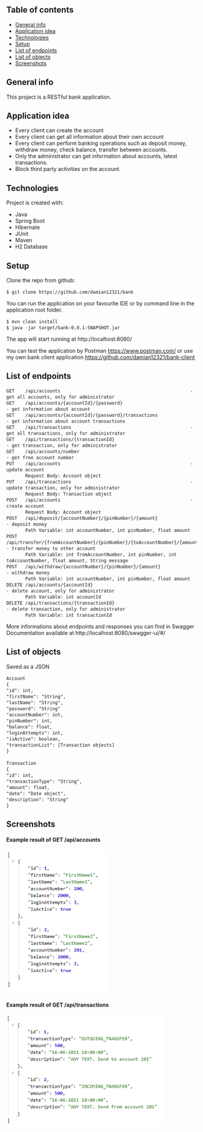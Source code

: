 ## Table of contents
* [General info](#general-info)
* [Application idea](#application-idea)
* [Technologies](#technologies)
* [Setup](#setup)
* [List of endpoints](#list-of-endpoints)
* [List of objects](#list-of-objects)
* [Screenshots](#screenshots)

## General info
This project is a RESTful bank application.
	
## Application idea
* Every client can create the account 
* Every client can get all information about their own account
* Every client can perform banking operations such as deposit money, withdraw money, check balance, transfer between accounts.
* Only the administrator can get information about accounts, latest transactions.
* Block third party activities on the account.

## Technologies
Project is created with:
* Java
* Spring Boot
* Hibernate
* JUnit
* Maven
* H2 Database

## Setup
Clone the repo from github:

```
$ git clone https://github.com/damian12321/bank
```

You can run the application on your favourite IDE or by command line in the application root folder.

```
$ mvn clean install
$ java -jar target/bank-0.0.1-SNAPSHOT.jar
```
The app will start running at http://localhost:8080/

You can test the application by Postman 
https://www.postman.com/
or use my own bank client application
https://github.com/damian12321/bank-client

## List of endpoints
```
GET    /api/accounts 												- get all accounts, only for administrator
GET    /api/accounts/{accountId}/{password} 									- get information about account
GET    /api/accounts/{accountId}/{password}/transactions 							- get information about account transactions
GET    /api/transactions 											- get all transactions, only for administrator
GET    /api/transactions/{transactionId} 									- get transaction, only for administrator
GET    /api/accounts/number 											- get free account number
PUT    /api/accounts 												- update account
       Request Body: Account object
PUT    /api/transactions 											- update transaction, only for administrator
       Request Body: Transaction object
POST   /api/accounts 												- create account
       Request Body: Account object
POST   /api/deposit/{accountNumber}/{pinNumber}/{amount} 							- deposit money
       Path Variable: int accountNumber, int pinNumber, float amount
POST   /api/transfer/{fromAccountNumber}/{pinNumber}/{toAccountNumber}/{amount}/{message}   			- transfer money to other account 
       Path Variable: int fromAccountNumber, int pinNumber, int toAccountNumber, float amount, String message
POST   /api/withdraw/{accountNumber}/{pinNumber}/{amount}                                   			- withdraw money
       Path Variable: int accountNumber, int pinNumber, float amount
DELETE /api/accounts/{accountId}										- delete account, only for administrator
       Path Variable: int accountId
DELETE /api/transactions/{transactionId} 									- delete transaction, only for administrator
       Path Variable: int transactionId
```	   
More informations about endpoints and responses you can find in Swagger Documentation available at http://localhost:8080/swagger-ui/#/

## List of objects 
Saved as a JSON
```
Account
{
"id": int,
"firstName": "String",
"lastName": "String",
"password": "String"
"accountNumber": int,
"pinNumber": int,
"balance": float,
"loginAttempts": int,
"isActive": boolean,
"transactionList": [Transaction objects]
}

Transaction
{
"id": int,
"transactionType": "String",
"amount": float,
"date": "Date object",
"description": "String"
}
```
## Screenshots
#### Example result of GET /api/accounts
![Screen1](./img/Screen1.png)
#### Example result of GET /api/transactions
![Screen2](./img/Screen2.png)

